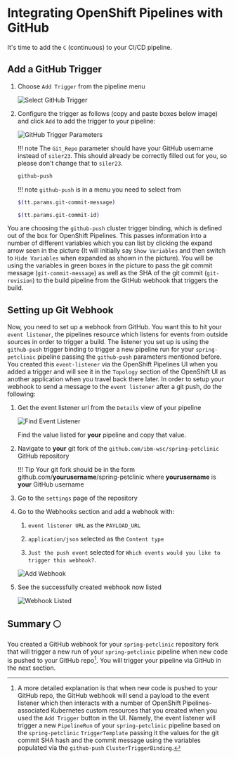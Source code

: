 # Integrating OpenShift Pipelines with GitHub

It's time to add the `C` (continuous) to your CI/CD pipeline.

## Add a GitHub Trigger

1. Choose `Add Trigger` from the pipeline menu

    ![Select GitHub Trigger](../../images/Part2/GitHubAddTrigger.png)

2. Configure the trigger as follows (copy and paste boxes below image) and click `Add` to add the trigger to your pipeline:

    ![GitHub Trigger Parameters](../../images/Part2/WebhookTriggerParameters.png)

    !!! note
        The `Git_Repo` parameter should have your GitHub username instead of `siler23`. This should already be correctly filled out for you, so please don't change that to `siler23`.

    ``` bash title="Git Provider Type"
    github-push
    ```

    !!! note
        `github-push` is in a menu you need to select from

    ``` bash title="GIT_MESSAGE"
    $(tt.params.git-commit-message)
    ```

    ``` bash title="COMMIT_SHA"
    $(tt.params.git-commit-id)
    ```

You are choosing the `github-push` cluster trigger binding, which is defined out of the box for OpenShift Pipelines. This passes information into a number of different variables which you can list by clicking the expand arrow seen in the picture (It will initially say `Show Variables` and then switch to `Hide Variables` when expanded as shown in the picture). You will be using the variables in green boxes in the picture to pass the git commit message (`git-commit-message`) as well as the SHA of the git commit (`git-revision`) to the build pipeline from the GitHub webhook that triggers the build.

## Setting up Git Webhook

Now, you need to set up a webhook from GitHub. You want this to hit your `event listener`, the pipelines resource which listens for events from outside sources in order to trigger a build. The listener you set up is using the `github-push` trigger binding to trigger a new pipeline run for your `spring-petclinic` pipeline passing the `github-push` parameters mentioned before. You created this `event-listener` via the OpenShift Pipelines UI when you added a trigger and will see it in the `Topology` section of the OpenShift UI as another application when you travel back there later. In order to setup your webhook to send a message to the `event listener` after a git push, do the following:

1. Get the event listener url from the `Details` view of your pipeline

    ![Find Event Listener](../../images/Part2/FindEventListener.png)

    Find the value listed for **your** pipeline and copy that value.

2. Navigate to **your** git fork of the `github.com/ibm-wsc/spring-petclinic` GitHub repository

    !!! Tip
        Your git fork should be in the form github.com/**yourusername**/spring-petclinic where **yourusername** is **your** GitHub username

3. Go to the `settings` page of the repository

4. Go to the Webhooks section and add a webhook with: 

    1. `event listener URL` as the `PAYLOAD_URL`
    
    2. `application/json` selected as the `Content type`
    
    3. `Just the push event` selected for `Which events would you like to trigger this webhook?`.

    ![Add Webhook](../../images/Part2/AddGithubWebhook.png)

5. See the successfully created webhook now listed

    ![Webhook Listed](../../images/Part2/WebhookListed.png)

## Summary :full_moon:

You created a GitHub webhook for your `spring-petclinic` repository fork that will trigger a new run of your `spring-petclinic` pipeline when new code is pushed to your GitHub repo[^1]. You will trigger your pipeline via GitHub in the next section.

[^1]: A more detailed explanation is that when new code is pushed to your GitHub repo, the GitHub webhook will send a payload to the event listener which then interacts with a number of OpenShift Pipelines-associated Kubernetes custom resources that you created when you used the `Add Trigger` button in the UI. Namely, the event listener will trigger a new `PipelineRun` of your `spring-petclinic` pipeline based on the `spring-petclinic` `TriggerTemplate` passing it the values for the git commit SHA hash and the commit message using the variables populated via the `github-push` `ClusterTriggerBinding`.